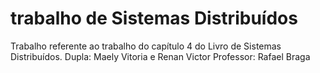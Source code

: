 # trabalho de Sistemas Distribuídos
Trabalho referente ao trabalho do capítulo 4 do Livro de Sistemas Distribuídos.
Dupla: Maely Vitoria e Renan Victor
Professor: Rafael Braga
